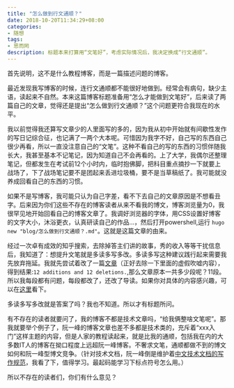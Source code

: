 ```yaml
---
title: "怎么做到行文通顺？"
date: 2018-10-20T11:34:29+08:00
categories:
- 随想
tags:
- 思而罔
description: 标题本来打算用“文笔好”，考虑实际情况后，我决定换成“行文通顺”。
---
```

首先说明，这不是什么教程博客，而是一篇描述问题的博客。

最近发现我写博客的时候，连行文通顺都不能很好地做到。经常会有病句，缺少主语，读起来不自然。本来这篇博客标题准备用“怎么才能做到文笔好”，后来读了两篇自己的文章，觉得还是提出“怎么做到行文通顺？”这个问题更符合我现在的水平。

我以前觉得我还算写文章少的人里面写的多的，因为我从初中开始就有间歇性发作的写日记综合征，也记满了一两个大本呢。可惜因为我字不好，自己写的东西自己很少再看，所以一直没注意自己的“文笔”。这种不看自己的写的东西的习惯伴随我长大，我甚至基本不记笔记，因为知道自己不会再看的。上了大学，我偶尔还整理笔记，但都发生在考试前12个小时内，临时抱佛脚，把科目重点摘抄一下就要上战场了，下了战场笔记要不是团起来丢进垃圾桶，要不是当草稿纸了。我可能就没养成回看自己的东西的习惯。

如果不是写博客，我可能只认为自己字差，看不下去自己的文章原因是不想看丑字。后来因为你们这些不存在的博客读者从来不看我的博文，博客浏览量为0，我很罕见地开始回看自己的博客文章了。我调好浏览器的字体，用CSS设置好博客的文字大小，沐浴更衣，认真研读自己的作品…，然后打开powershell,运行 `hugo new "blog/怎么做到行文通顺？.md"`。这就是这篇文章的由来。

经过一次卓有成效的知乎搜索，去除掉答主们讲的故事，秀的收入等等干扰信息后，我知道了：想提升文笔就是多读多写多改。多读多写这种建议践行起来需要我先放弃拖延。我就先尝试着改了一篇[文章](https://lowentropy.me/blog/20180926-%E8%AF%BB%E7%A0%94%E5%89%8D%E7%9A%84%E5%B1%95%E6%9C%9B/)（正好去除一下里面的虚假吹嘘内容），得到结果:`12 additions and 12 deletions.`,那么文章原本一共多少段呢？11段。所以我每段都有问题，每段都改了，还改了导读。如果你对具体的内容感兴趣，可以在[这里](https://github.com/Jinxiapu/LowEntropy/commit/0e48b03dab6050f98ee49bb6ee32526f5eb3ff01)看下。

多读多写多改就是答案了吗？我也不知道。所以才有标题所问。

有不存在的读者就要问了，我的博客不都是技术文章吗，“给我俩整啥文笔呢”。那我就要举个例子了，阮一峰的博客文章也差不多都是技术类的，充斥着“xxx入门”这样主题的内容，但是人家的教程读起来，就是比我的通顺，包括我在内的大多数IT人的博客在拗口程度上远超阮一峰博客。不奢求文笔，通顺都做不到的博文如何和阮一峰型博文竞争。（针对技术文档，阮一峰倒是维护着[中文技术文档的写作规范](https://github.com/ruanyf/document-style-guide)，我看了下，值得学习。最起码能学习下标点符号怎么用。）

所以不存在的读者们，你们有什么意见？